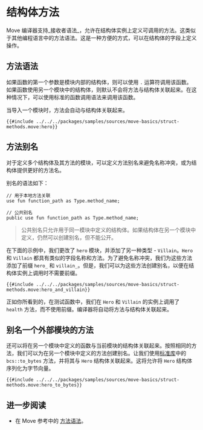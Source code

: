 # 结构体方法

Move 编译器支持_接收者语法_，允许在结构体实例上定义可调用的方法。这类似于其他编程语言中的方法语法。这是一种方便的方式，可以在结构体的字段上定义操作。

## 方法语法

如果函数的第一个参数是模块内部的结构体，则可以使用 `.` 运算符调用该函数。如果函数使用另一个模块中的结构体，则默认不会将方法与结构体关联起来。在这种情况下，可以使用标准的函数调用语法来调用该函数。

当导入一个模块时，方法会自动与结构体关联起来。

```move
{{#include ../../../packages/samples/sources/move-basics/struct-methods.move:hero}}
```

## 方法别名

对于定义多个结构体及其方法的模块，可以定义方法别名来避免名称冲突，或为结构体提供更好的方法名。

别名的语法如下：

```move
// 用于本地方法关联
use fun function_path as Type.method_name;

// 公共别名
public use fun function_path as Type.method_name;
```

> 公共别名只允许用于同一模块中定义的结构体。如果结构体在另一个模块中定义，仍然可以创建别名，但不能公开。

在下面的示例中，我们更改了 `hero` 模块，并添加了另一种类型 - `Villain`。`Hero` 和 `Villain` 都具有类似的字段名称和方法。为了避免名称冲突，我们为这些方法添加了前缀 `hero_` 和 `villain_`。但是，我们可以为这些方法创建别名，以便在结构体实例上调用时不需要前缀。

```move
{{#include ../../../packages/samples/sources/move-basics/struct-methods.move:hero_and_villain}}
```

正如你所看到的，在测试函数中，我们在 `Hero` 和 `Villain` 的实例上调用了 `health` 方法，而不使用前缀。编译器将自动将方法与结构体关联起来。

## 别名一个外部模块的方法

还可以将在另一个模块中定义的函数与当前模块的结构体关联起来。按照相同的方法，我们可以为在另一个模块中定义的方法创建别名。让我们使用[标准库](./standard-library.md)中的 `bcs::to_bytes` 方法，并将其与 `Hero` 结构体关联起来。这将允许将 `Hero` 结构体序列化为字节向量。

```move
{{#include ../../../packages/samples/sources/move-basics/struct-methods.move:hero_to_bytes}}
```

## 进一步阅读

- 在 Move 参考中的 [方法语法](/reference/method-syntax.html)。